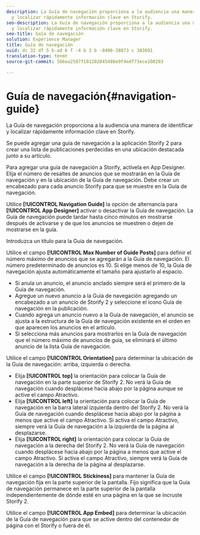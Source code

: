 ```yaml
---
description: La Guía de navegación proporciona a la audiencia una manera de identificar
  y localizar rápidamente información clave en Storify.
seo-description: La Guía de navegación proporciona a la audiencia una manera de identificar
  y localizar rápidamente información clave en Storify.
seo-title: Guía de navegación
solution: Experience Manager
title: Guía de navegación
uuid: dc 32 df 5 b-ad 6 f -4 b 3 b -8496-38873 c 383691
translation-type: tm+mt
source-git-commit: 566ea2587f101202045488e9f4edf73ece100293

---
```



# Guía de navegación{#navigation-guide}

La Guía de navegación proporciona a la audiencia una manera de identificar y localizar rápidamente información clave en Storify.

Se puede agregar una guía de navegación a la aplicación Storify 2 para crear una lista de publicaciones perdecidas en una ubicación destacada junto a su artículo.

Para agregar una guía de navegación a Storify, actívela en App Designer. Elija el número de resaltes de anuncios que se mostrarán en la Guía de navegación y en la ubicación de la Guía de navegación. Debe crear un encabezado para cada anuncio Storify para que se muestre en la Guía de navegación.

Utilice **[!UICONTROL Navigation Guide]** la opción de alternancia para **[!UICONTROL App Designer]** activar o desactivar la Guía de navegación. La Guía de navegación puede tardar hasta cinco minutos en mostrarse después de activarse y de que los anuncios se muestren o dejen de mostrarse en la guía.

Introduzca un título para la Guía de navegación.

Utilice el campo **[!UICONTROL Max Number of Guide Posts]** para definir el número máximo de anuncios que se agregarán a la Guía de navegación. El número predeterminado de anuncios es 10. Si elige menos de 10, la Guía de navegación ajusta automáticamente el tamaño para ajustarlo al espacio.

* Si anula un anuncio, el anuncio anclado siempre será el primero de la Guía de navegación.
* Agregue un nuevo anuncio a la Guía de navegación agregando un encabezado a un anuncio de Storify 2 y seleccione el icono Guía de navegación en la publicación.
* Cuando agrega un anuncio nuevo a la Guía de navegación, el anuncio se ajusta a la estructura de la Guía de navegación existente en el orden en que aparecen los anuncios en el artículo.
* Si selecciona más anuncios para mostrarlos en la Guía de navegación que el número máximo de anuncios de guía, se eliminará el último anuncio de la lista Guía de navegación.

Utilice el campo **[!UICONTROL Orientation]** para determinar la ubicación de la Guía de navegación: arriba, izquierda o derecha.

* Elija **[!UICONTROL top]** la orientación para colocar la Guía de navegación en la parte superior de Storify 2. No verá la Guía de navegación cuando desplácese hacia abajo por la página aunque se active el campo Atractivo.
* Elija **[!UICONTROL left]** la orientación para colocar la Guía de navegación en la barra lateral izquierda dentro del Storify 2. No verá la Guía de navegación cuando desplácese hacia abajo por la página a menos que active el campo Atractivo. Si activa el campo Atractivo, siempre verá la Guía de navegación a la izquierda de la página al desplazarse.
* Elija **[!UICONTROL right]** la orientación para colocar la Guía de navegación a la derecha del Storify 2. No verá la Guía de navegación cuando desplácese hacia abajo por la página a menos que active el campo Atractivo. Si activa el campo Atractivo, siempre verá la Guía de navegación a la derecha de la página al desplazarse.

Utilice el campo **[!UICONTROL Stickiness]** para mantener la Guía de navegación fija en la parte superior de la pantalla. Fijo significa que la Guía de navegación permanece en la parte superior de la pantalla independientemente de dónde esté en una página en la que se incruste Storify 2.

Utilice el campo **[!UICONTROL App Embed]** para determinar la ubicación de la Guía de navegación para que se active dentro del contenedor de página con el Storify o fuera de él.
